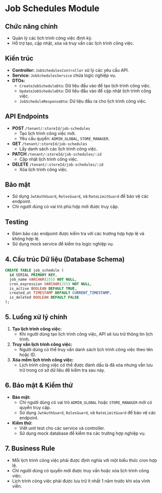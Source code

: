 # Job Schedules Module

## Chức năng chính

- Quản lý các lịch trình công việc định kỳ.
- Hỗ trợ tạo, cập nhật, xóa và truy vấn các lịch trình công việc.

## Kiến trúc

- **Controller:** `JobSchedulesController` xử lý các yêu cầu API.
- **Service:** `JobSchedulesService` chứa logic nghiệp vụ.
- **DTOs:**
  - `CreateJobScheduleDto`: Dữ liệu đầu vào để tạo lịch trình công việc.
  - `UpdateJobScheduleDto`: Dữ liệu đầu vào để cập nhật lịch trình công việc.
  - `JobScheduleResponseDto`: Dữ liệu đầu ra cho lịch trình công việc.

## API Endpoints

- **POST** `/tenant/:storeId/job-schedules`
  - Tạo lịch trình công việc mới.
  - Yêu cầu quyền: `ADMIN_GLOBAL`, `STORE_MANAGER`.
- **GET** `/tenant/:storeId/job-schedules`
  - Lấy danh sách các lịch trình công việc.
- **PATCH** `/tenant/:storeId/job-schedules/:id`
  - Cập nhật lịch trình công việc.
- **DELETE** `/tenant/:storeId/job-schedules/:id`
  - Xóa lịch trình công việc.

## Bảo mật

- Sử dụng `JwtAuthGuard`, `RolesGuard`, và `RateLimitGuard` để bảo vệ các endpoint.
- Chỉ người dùng có vai trò phù hợp mới được truy cập.

## Testing

- Đảm bảo các endpoint được kiểm tra với các trường hợp hợp lệ và không hợp lệ.
- Sử dụng mock service để kiểm tra logic nghiệp vụ.

## 4. Cấu trúc Dữ liệu (Database Schema)

```sql
CREATE TABLE job_schedule (
  id SERIAL PRIMARY KEY,
  job_name VARCHAR(255) NOT NULL,
  cron_expression VARCHAR(255) NOT NULL,
  is_active BOOLEAN DEFAULT TRUE,
  created_at TIMESTAMP DEFAULT CURRENT_TIMESTAMP,
  is_deleted BOOLEAN DEFAULT FALSE
);
```

## 5. Luồng xử lý chính

1. **Tạo lịch trình công việc:**
   - Khi người dùng tạo lịch trình công việc, API sẽ lưu trữ thông tin lịch trình.
2. **Truy vấn lịch trình công việc:**
   - Người dùng có thể truy vấn danh sách lịch trình công việc theo tên hoặc ID.
3. **Xóa mềm lịch trình công việc:**
   - Lịch trình công việc có thể được đánh dấu là đã xóa nhưng vẫn lưu trữ trong cơ sở dữ liệu để kiểm tra sau này.

## 6. Bảo mật & Kiểm thử

- **Bảo mật:**
  - Chỉ người dùng có vai trò `ADMIN_GLOBAL` hoặc `STORE_MANAGER` mới có quyền truy cập.
  - Sử dụng `JwtAuthGuard`, `RolesGuard`, và `RateLimitGuard` để bảo vệ các endpoint.
- **Kiểm thử:**
  - Viết unit test cho các service và controller.
  - Sử dụng mock database để kiểm tra các trường hợp nghiệp vụ.

## 7. Business Rule

- Mỗi lịch trình công việc phải được định nghĩa với một biểu thức cron hợp lệ.
- Chỉ người dùng có quyền mới được truy vấn hoặc xóa lịch trình công việc.
- Lịch trình công việc phải được lưu trữ ít nhất 1 năm trước khi xóa vĩnh viễn.
